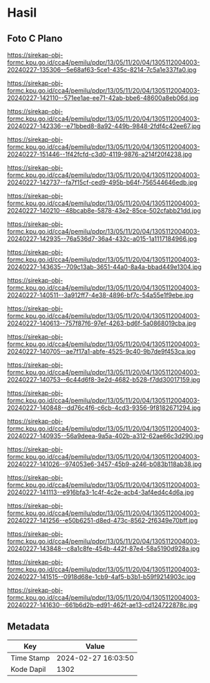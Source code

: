 # Hasil

## Foto C Plano

https://sirekap-obj-formc.kpu.go.id/cca4/pemilu/pdpr/13/05/11/20/04/1305112004003-20240227-135306--5e68af63-5ce1-435c-8214-7c5a1e337fa0.jpg

https://sirekap-obj-formc.kpu.go.id/cca4/pemilu/pdpr/13/05/11/20/04/1305112004003-20240227-142110--571ee1ae-ee71-42ab-bbe6-48600a8eb06d.jpg

https://sirekap-obj-formc.kpu.go.id/cca4/pemilu/pdpr/13/05/11/20/04/1305112004003-20240227-142336--e71bbed8-8a92-449b-9848-2fdf4c42ee67.jpg

https://sirekap-obj-formc.kpu.go.id/cca4/pemilu/pdpr/13/05/11/20/04/1305112004003-20240227-151446--1f42fcfd-c3d0-4119-9876-a214f20f4238.jpg

https://sirekap-obj-formc.kpu.go.id/cca4/pemilu/pdpr/13/05/11/20/04/1305112004003-20240227-142737--fa7f15cf-ced9-495b-b64f-756544646edb.jpg

https://sirekap-obj-formc.kpu.go.id/cca4/pemilu/pdpr/13/05/11/20/04/1305112004003-20240227-140210--48bcab8e-5878-43e2-85ce-502cfabb21dd.jpg

https://sirekap-obj-formc.kpu.go.id/cca4/pemilu/pdpr/13/05/11/20/04/1305112004003-20240227-142935--76a536d7-36a4-432c-a015-1a1117184966.jpg

https://sirekap-obj-formc.kpu.go.id/cca4/pemilu/pdpr/13/05/11/20/04/1305112004003-20240227-143635--709c13ab-3651-44a0-8a4a-bbad449e1304.jpg

https://sirekap-obj-formc.kpu.go.id/cca4/pemilu/pdpr/13/05/11/20/04/1305112004003-20240227-140511--3a912ff7-4e38-4896-bf7c-54a55e1f9ebe.jpg

https://sirekap-obj-formc.kpu.go.id/cca4/pemilu/pdpr/13/05/11/20/04/1305112004003-20240227-140613--757f87f6-97ef-4263-bd6f-5a0868019cba.jpg

https://sirekap-obj-formc.kpu.go.id/cca4/pemilu/pdpr/13/05/11/20/04/1305112004003-20240227-140705--ae7f17a1-abfe-4525-9c40-9b7de9f453ca.jpg

https://sirekap-obj-formc.kpu.go.id/cca4/pemilu/pdpr/13/05/11/20/04/1305112004003-20240227-140753--6c44d6f8-3e2d-4682-b528-f7dd30017159.jpg

https://sirekap-obj-formc.kpu.go.id/cca4/pemilu/pdpr/13/05/11/20/04/1305112004003-20240227-140848--dd76c4f6-c6cb-4cd3-9356-9f8182671294.jpg

https://sirekap-obj-formc.kpu.go.id/cca4/pemilu/pdpr/13/05/11/20/04/1305112004003-20240227-140935--56a9deea-9a5a-402b-a312-62ae66c3d290.jpg

https://sirekap-obj-formc.kpu.go.id/cca4/pemilu/pdpr/13/05/11/20/04/1305112004003-20240227-141026--974053e6-3457-45b9-a246-b083b118ab38.jpg

https://sirekap-obj-formc.kpu.go.id/cca4/pemilu/pdpr/13/05/11/20/04/1305112004003-20240227-141113--e916bfa3-1c4f-4c2e-acb4-3af4ed4c4d6a.jpg

https://sirekap-obj-formc.kpu.go.id/cca4/pemilu/pdpr/13/05/11/20/04/1305112004003-20240227-141256--e50b6251-d8ed-473c-8562-2f6349e70bff.jpg

https://sirekap-obj-formc.kpu.go.id/cca4/pemilu/pdpr/13/05/11/20/04/1305112004003-20240227-143848--c8a1c8fe-454b-442f-87e4-58a5190d928a.jpg

https://sirekap-obj-formc.kpu.go.id/cca4/pemilu/pdpr/13/05/11/20/04/1305112004003-20240227-141515--0918d68e-1cb9-4af5-b3b1-b59f9214903c.jpg

https://sirekap-obj-formc.kpu.go.id/cca4/pemilu/pdpr/13/05/11/20/04/1305112004003-20240227-141630--661b6d2b-ed91-462f-ae13-cd124722878c.jpg


## Metadata

| Key        | Value               |
| ---------- | ------------------- |
| Time Stamp | 2024-02-27 16:03:50 |
| Kode Dapil | 1302                |



